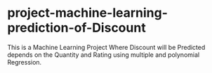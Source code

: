 # project-machine-learning-prediction-of-Discount
This is a Machine Learning Project Where Discount will be Predicted depends on the Quantity and Rating using multiple and polynomial Regression.
